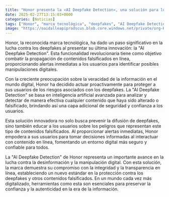 ```yaml
---
title: "Honor presenta la «AI Deepfake Detection», una solución para luchar contra los deepfakes"
date: 2025-02-27T13:15:03+0000
categories: [Noticias]
tags: ["Honor", "marca tecnológica", "deepfakes", "AI Deepfake Detection", "contenido falsificado", "inteligencia artificial", "desinformación."]
image: "https://oaidalleapiprodscus.blob.core.windows.net/private/org-HKmKxpuNw3Y88lm4EBrIPq0n/user-ZwiCXOggLL8ZNNKE2g7rXFmV/img-zlpMZKGuyN54MRxkkhCyF2nv.png?st=2025-02-27T12%3A15%3A03Z&se=2025-02-27T14%3A15%3A03Z&sp=r&sv=2024-08-04&sr=b&rscd=inline&rsct=image/png&skoid=d505667d-d6c1-4a0a-bac7-5c84a87759f8&sktid=a48cca56-e6da-484e-a814-9c849652bcb3&skt=2025-02-26T19%3A22%3A08Z&ske=2025-02-27T19%3A22%3A08Z&sks=b&skv=2024-08-04&sig=3WLTjmtcaGjt0hjf1LC1%2BtLeMx585jzqiz2hZQbrOj4%3D"
---
```


Honor, la reconocida marca tecnológica, ha dado un paso significativo en la lucha contra los deepfakes al presentar su última innovación: la "AI Deepfake Detection". Esta funcionalidad revolucionaria tiene como objetivo combatir la propagación de contenidos falsificados en línea, proporcionando alertas inmediatas a los usuarios para identificar posibles manipulaciones digitales.

Con la creciente preocupación sobre la veracidad de la información en el mundo digital, Honor ha decidido actuar proactivamente para proteger a sus usuarios de los riesgos asociados con los deepfakes. La "AI Deepfake Detection" se basa en inteligencia artificial avanzada para analizar y detectar de manera efectiva cualquier contenido que haya sido alterado o falsificado, brindando así una capa adicional de seguridad y confianza a los usuarios.

Esta solución innovadora no solo busca prevenir la difusión de deepfakes, sino también educar a los usuarios sobre los peligros que representan este tipo de contenidos falsificados. Al proporcionar alertas inmediatas, Honor empodera a sus usuarios para tomar decisiones informadas al interactuar con contenido en línea, fomentando un entorno digital más seguro y confiable para todos.

La "AI Deepfake Detection" de Honor representa un importante avance en la lucha contra la desinformación y la manipulación digital. Con esta solución, la marca demuestra su compromiso con la integridad y la transparencia en línea, estableciendo un nuevo estándar en la protección contra los deepfakes y otros contenidos falsificados. En un mundo cada vez más digitalizado, herramientas como esta son esenciales para preservar la confianza y la autenticidad en la era de la información.
    